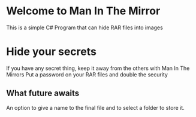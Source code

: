 # Welcome to Man In The Mirror

This is a simple C# Program that can hide RAR files into images

# Hide your secrets

If you have any secret thing, keep it away from the others with Man In The Mirrors
Put a password on your RAR files and double the security 

## What future awaits

An option to give a name to the final file and to select a folder to store it.
